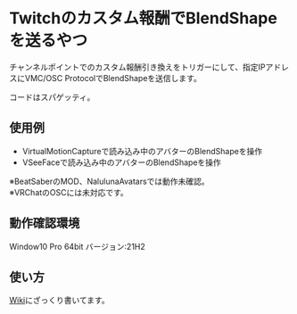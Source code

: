 # Twitchのカスタム報酬でBlendShapeを送るやつ
チャンネルポイントでのカスタム報酬引き換えをトリガーにして、指定IPアドレスにVMC/OSC ProtocolでBlendShapeを送信します。

コードはスパゲッティ。

## 使用例
- VirtualMotionCaptureで読み込み中のアバターのBlendShapeを操作
- VSeeFaceで読み込み中のアバターのBlendShapeを操作

※BeatSaberのMOD、NalulunaAvatarsでは動作未確認。  
※VRChatのOSCには未対応です。

## 動作確認環境
Window10 Pro 64bit バージョン:21H2

## 使い方
[Wiki](https://github.com/meplauir/custom-reward-blendshape-sender/wiki)にざっくり書いてます。

